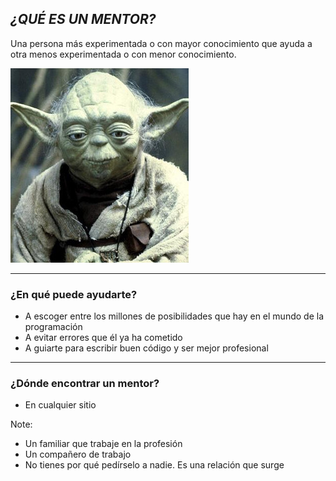 ## *¿QUÉ ES UN MENTOR?*

Una persona más experimentada o con mayor conocimiento que ayuda a otra menos experimentada o con menor conocimiento. 

![yoda](assets/img/yoda.jpg)

---

### ¿En qué puede ayudarte?

- A escoger entre los millones de posibilidades que hay en el mundo de la programación
- A evitar errores que él ya ha cometido
- A guiarte para escribir buen código y ser mejor profesional

--- 

### ¿Dónde encontrar un mentor?

- En cualquier sitio

Note:
- Un familiar que trabaje en la profesión
- Un compañero de trabajo
- No tienes por qué pedírselo a nadie. Es una relación que surge
